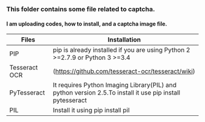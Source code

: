 ### This folder contains some file related to captcha.
#### I am uploading codes, how to install, and a captcha image file.



|Files|Installation|
|-----|--------------|
|PIP|pip is already installed if you are using Python 2 >=2.7.9 or Python 3 >=3.4|
|Tesseract OCR|(https://github.com/tesseract-ocr/tesseract/wiki)|
|PyTesseract|It requires Python Imaging Library(PIL) and python version 2.5.To install it use pip install pytesseract|
|PIL|Install it using pip install pil|
